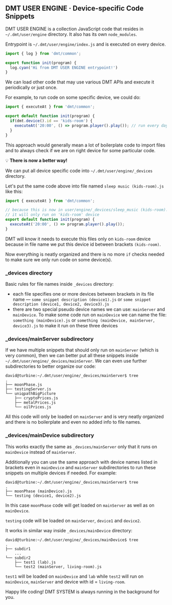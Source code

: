 ## DMT USER ENGINE · Device-specific Code Snippets

DMT USER ENGINE is a collection JavaScript code that resides in `~/.dmt/user/engine` directory. It also has its own `node_modules`.

Entrypoint is `~/.dmt/user/engine/index.js` and is executed on every device.  

```js
import { log } from 'dmt/common';

export function init(program) {
  log.cyan('Hi from DMT USER ENGINE entrypoint!')
}
```

We can load other code that may use various DMT APIs and execute it periodically or just once.

For example, to run code on some specific device, we could do:

```js
import { executeAt } from 'dmt/common';

export default function init(program) {
  if(dmt.device().id == 'kids-room') {
    executeAt('20:00', () => program.player().play()); // run every day at 8pm
  }
}
```

This approach would generally mean a lot of boilerplate code to import files and to always check if we are on right device for some particular code.

💡 **There is now a better way!**

We can put all device specific code into `~/.dmt/user/engine/_devices` directory.

Let's put the same code above into file named `sleep music (kids-room).js` like this:

```js
import { executeAt } from 'dmt/common';

// because this is now in user/engine/_devices/sleep_music (kids-room).js 
// it will only run on 'kids-room' device
export default function init(program) {
  executeAt('20:00', () => program.player().play());
}
```

DMT will know it needs to execute this files only on `kids-room` device because in file name we put this device id between brackets `(kids-room)`.

Now everything is neatly organized and there is no more `if` checks needed to make sure we only run code on some device(s).

### _devices directory

Basic rules for file names inside `_devices` directory:

- each file specifies one or more devices between brackets in its file name — `some snippet description (device1).js` or `some snippet description (device1, device2, device3).js`
- there are two special pseudo device names we can use: `mainServer` and `mainDevice`. To make some code run on `mainDevice` we can name the file: `something (mainDevice).js` or  `something (mainDevice, mainServer, device3).js` to make it run on these three devices

### _devices/mainServer subdirectory

If we have multiple snippets that should only run on `mainServer` (which is very common), then we can better put all these snippets inside `~/.dmt/user/engine/_devices/mainServer`. We can even use further subdirectories to better organize our code:

```
david@turbine:~/.dmt/user/engine/_devices/mainServer$ tree
.
├── moonPhase.js
├── testingServer.js
└── uniqpathBigPicture
    ├── cryptoPrices.js
    ├── metalPrices.js
    └── oilPrices.js
```

All this code will only be loaded on `mainServer` and is very neatly organized and there is no boilerplate and even no added info to file names.

### _devices/mainDevice subdirectory

This works exactly the same as `_devices/mainServer` only that it runs on `mainDevice` instead of `mainServer`.

Additionally you can use the same approach with device names listed in brackets even in `mainDevice` and `mainServer` subdirectories to run these snippets on multiple devices if needed. For example:

```
david@turbine:~/.dmt/user/engine/_devices/mainServer$ tree
.
├── moonPhase (mainDevice).js
└── testing (device1, device2).js
```

In this case `moonPhase` code will get loaded on `mainServer` as well as on `mainDevice`.

`testing` code will be loaded on `mainServer`, `device1` and `device2`.

It works in similar way inside `_devices/mainDevice` directory:

```
david@turbine:~/.dmt/user/engine/_devices/mainDevice$ tree
.
├── subdir1
    ...
└── subdir2
    ├── test1 (lab).js
    └── test2 (mainServer, living-room).js
```

`test1` will be loaded on `mainDevice` and `lab` while `test2` will run on `mainDevice`, `mainServer` and device with id = `living-room`.

Happy life coding! DMT SYSTEM is always running in the background for you.